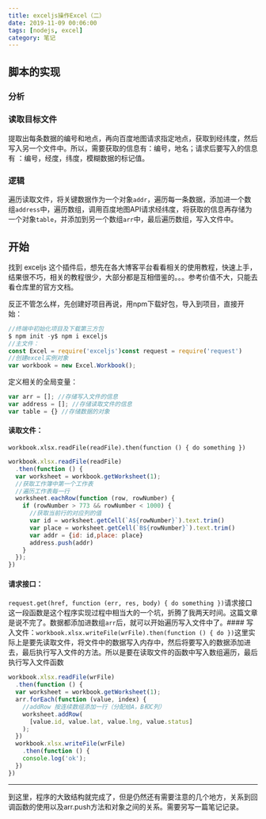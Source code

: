 ```yaml
---
title: exceljs操作Excel（二）
date: 2019-11-09 00:06:00
tags: [nodejs, excel]
category: 笔记
---
```


## 脚本的实现

### 分析

### 读取目标文件

提取出每条数据的编号和地点，再向百度地图请求指定地点，获取到经纬度，然后写入另一个文件中。所以，需要获取的信息有：编号，地名；请求后要写入的信息有 ：编号，经度，纬度，模糊数据的标记值。

<!--more-->

### 逻辑

遍历读取文件，将关键数据作为一个对象`addr`，遍历每一条数据，添加进一个数组`address`中，遍历数组，调用百度地图API请求经纬度，将获取的信息再存储为一个对象`table`，并添加到另一个数组`arr`中，最后遍历数组，写入文件中。

## 开始

找到 exceljs 这个插件后，想先在各大博客平台看看相关的使用教程，快速上手，结果很不巧，相关的教程很少，大部分都是互相借鉴的。。。参考价值不大，只能去看仓库里的官方文档。

反正不管怎么样，先创建好项目再说，用npm下载好包，导入到项目，直接开始：

```javascript
//终端中初始化项目及下载第三方包
$ npm init -y$ npm i exceljs
//主文件：
const Excel = require('exceljs')const request = require('request')
//创建excel实例对象
var workbook = new Excel.Workbook();
```

定义相关的全局变量：

```javascript
var arr = []; //存储写入文件的信息
var address = []; //存储读取文件的信息
var table = {} //存储数据的对象
```

#### 读取文件：

`workbook.xlsx.readFile(readFile).then(function () { do something })`

```javascript
workbook.xlsx.readFile(readFile)
  .then(function () {
  var worksheet = workbook.getWorksheet(1);
  //获取工作簿中第一个工作表
  //遍历工作表每一行
  worksheet.eachRow(function (row, rowNumber) {
    if (rowNumber > 773 && rowNumber < 1000) {
      //获取当前行的对应列的值
      var id = worksheet.getCell(`A${rowNumber}`).text.trim()
      var place = worksheet.getCell(`B${rowNumber}`).text.trim()
      var addr = {id: id,place: place}
      address.push(addr)
    }
  });
})
```

#### 请求接口：

`request.get(href, function (err, res, body) { do something })`请求接口这一段函数是这个程序实现过程中相当大的一个坑，折腾了我两天时间。这篇文章是说不完了。数据都添加进数组`arr`后，就可以开始遍历写入文件中了。#### 写入文件：`workbook.xlsx.writeFile(wrFile).then(function () { do })`这里实际上是要先读取文件，将文件中的数据写入内存中，然后将要写入的数据添加进去，最后执行写入文件的方法。所以是要在读取文件的函数中写入数组遍历，最后执行写入文件函数

```javascript
workbook.xlsx.readFile(wrFile)
  .then(function () {
  var worksheet = workbook.getWorksheet(1);
  arr.forEach(function (value, index) {
    //addRow 按连续数组添加一行（分配给A，B和C列）
    worksheet.addRow(
      [value.id, value.lat, value.lng, value.status]
    );
  })
  workbook.xlsx.writeFile(wrFile)
    .then(function () {
    console.log('ok');
  })
})
```

---

到这里，程序的大致结构就完成了，但是仍然还有需要注意的几个地方，关系到回调函数的使用以及arr.push方法和对象之间的关系。需要另写一篇笔记记录。
